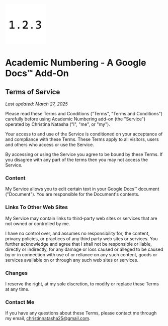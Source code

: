 ![image](favicon.png)

# Academic Numbering - A Google Docs™ Add-On

## Terms of Service

*Last updated: March 27, 2025*

Please read these Terms and Conditions ("Terms", "Terms and Conditions") carefully before using Academic Numbering add-on (the "Service") operated by Christina Natasha ("I", "me", or "my").

Your access to and use of the Service is conditioned on your acceptance of and compliance with these Terms. These Terms apply to all visitors, users and others who access or use the Service.

By accessing or using the Service you agree to be bound by these Terms. If you disagree with any part of the terms then you may not access the Service.

### Content

My Service allows you to edit certain text in your Google Docs™ document ("Document"). You are responsible for the Document's contents.

### Links To Other Web Sites

My Service may contain links to third-party web sites or services that are not owned or controlled by me.

I have no control over, and assumes no responsibility for, the content, privacy policies, or practices of any third party web sites or services. You further acknowledge and agree that I shall not be responsible or liable, directly or indirectly, for any damage or loss caused or alleged to be caused by or in connection with use of or reliance on any such content, goods or services available on or through any such web sites or services.

### Changes

I reserve the right, at my sole discretion, to modify or replace these Terms at any time.

### Contact Me

If you have any questions about these Terms, please contact me through my email, [christinnatasha25@gmail.com](mailto:christinnatasha25@gmail.com).
